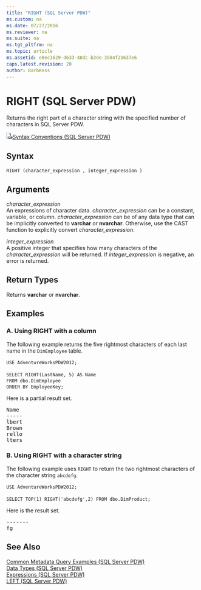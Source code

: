 ```yaml
---
title: "RIGHT (SQL Server PDW)"
ms.custom: na
ms.date: 07/27/2016
ms.reviewer: na
ms.suite: na
ms.tgt_pltfrm: na
ms.topic: article
ms.assetid: e0ec1629-d633-48dc-b3de-3504f2b637e6
caps.latest.revision: 20
author: BarbKess
---
```

# RIGHT (SQL Server PDW)
Returns the right part of a character string with the specified number of characters in SQL Server PDW.  
  
![Topic link icon](../sqlpdw/media/Topic_Link.gif "Topic_Link")[Syntax Conventions &#40;SQL Server PDW&#41;](../sqlpdw/syntax-conventions-sql-server-pdw.md)  
  
## Syntax  
  
```  
RIGHT (character_expression , integer_expression )  
```  
  
## Arguments  
*character_expression*  
An expressions of character data. *character_expression* can be a constant, variable, or column. *character_expression* can be of any data type that can be implicitly converted to **varchar** or **nvarchar**. Otherwise, use the CAST function to explicitly convert *character_expression*.  
  
*integer_expression*  
A positive integer that specifies how many characters of the *character_expression* will be returned. If *integer_expression* is negative, an error is returned.  
  
## Return Types  
Returns **varchar** or **nvarchar**.  
  
## Examples  
  
### A. Using RIGHT with a column  
The following example returns the five rightmost characters of each last name in the `DimEmployee` table.  
  
```  
USE AdventureWorksPDW2012;  
  
SELECT RIGHT(LastName, 5) AS Name  
FROM dbo.DimEmployee  
ORDER BY EmployeeKey;  
```  
  
Here is a partial result set.  
  
<pre>Name  
-----  
lbert  
Brown  
rello  
lters</pre>  
  
### B. Using RIGHT with a character string  
The following example uses `RIGHT` to return the two rightmost characters of the character string `abcdefg`.  
  
```  
USE AdventureWorksPDW2012;  
  
SELECT TOP(1) RIGHT('abcdefg',2) FROM dbo.DimProduct;  
```  
  
Here is the result set.  
  
<pre>-------  
fg</pre>  
  
## See Also  
[Common Metadata Query Examples &#40;SQL Server PDW&#41;](../sqlpdw/common-metadata-query-examples-sql-server-pdw.md)  
[Data Types &#40;SQL Server PDW&#41;](../sqlpdw/data-types-sql-server-pdw.md)  
[Expressions &#40;SQL Server PDW&#41;](../sqlpdw/expressions-sql-server-pdw.md)  
[LEFT &#40;SQL Server PDW&#41;](../sqlpdw/left-sql-server-pdw.md)  
  
